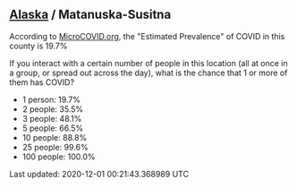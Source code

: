 
## [Alaska](/united-states/alaska) / Matanuska-Susitna

According to [MicroCOVID.org](http://microcovid.org),
the "Estimated Prevalence" of COVID in this county is 19.7%

If you interact with a certain number of people in this location
(all at once in a group, or spread out across the day), what is the chance that
1 or more of them has COVID?

- 1 person: 19.7%
- 2 people: 35.5%
- 3 people: 48.1%
- 5 people: 66.5%
- 10 people: 88.8%
- 25 people: 99.6%
- 100 people: 100.0%

Last updated: 2020-12-01 00:21:43.368989 UTC
